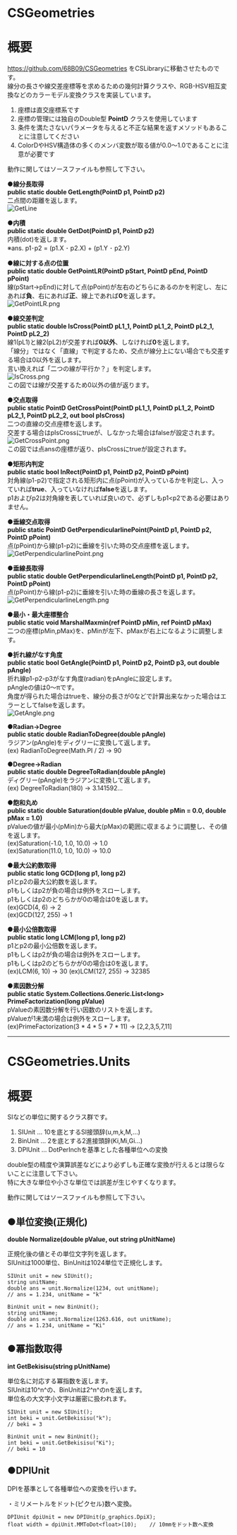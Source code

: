 ﻿# CSGeometries
**概要**
==========
https://github.com/68B09/CSGeometries をCSLibraryに移動させたものです。  
線分の長さや線交差座標等を求めるための幾何計算クラスや、RGB-HSV相互変換などのカラーモデル変換クラスを実装しています。  
1. 座標は直交座標系です  
1. 座標の管理には独自のDouble型 **PointD** クラスを使用しています  
1. 条件を満たさないパラメータを与えると不正な結果を返すメソッドもあることに注意してください  
1. ColorDやHSV構造体の多くのメンバ変数が取る値が0.0～1.0であることに注意が必要です

動作に関してはソースファイルも参照して下さい。  

●**線分長取得**  
**public static double GetLength(PointD p1, PointD p2)**  
二点間の距離を返します。  
![GetLine](image/GetLine.png)

●**内積**  
**public static double GetDot(PointD p1, PointD p2)**  
内積(dot)を返します。  
※ans.  p1･p2 = (p1.X ･ p2.X) + (p1.Y ･ p2.Y)  

●**線に対する点の位置**  
**public static double GetPointLR(PointD pStart, PointD pEnd, PointD pPoint)**  
線(pStart→pEnd)に対して点(pPoint)が左右のどちらにあるのかを判定し、左にあれば**負**、右にあれば**正**、線上であれば**0**を返します。  
![GetPointLR.png](image/GetPointLR.png)

●**線交差判定**  
**public static double IsCross(PointD pL1_1, PointD pL1_2, PointD pL2_1, PointD pL2_2)**  
線1(pL1)と線2(pL2)が交差すれば**0以外**、しなければ**0**を返します。  
「線分」ではなく「直線」で判定するため、交点が線分上にない場合でも交差する場合は0以外を返します。  
言い換えれば「二つの線が平行か？」を判定します。  
![IsCross.png](image/IsCross.png)  
この図では線が交差するため0以外の値が返ります。  

●**交点取得**  
**public static PointD GetCrossPoint(PointD pL1_1, PointD pL1_2, PointD pL2_1, PointD pL2_2, out bool pIsCross)**  
二つの直線の交点座標を返します。  
交差する場合はpIsCrossにtrueが、しなかった場合はfalseが設定されます。  
![GetCrossPoint.png](image/GetCrossPoint.png)  
この図では点ansの座標が返り、pIsCrossにtrueが設定されます。  

●**矩形内判定**  
**public static bool InRect(PointD p1, PointD p2, PointD pPoint)**  
対角線(p1-p2)で指定される矩形内に点(pPoint)が入っているかを判定し、入っていれば**true**、入っていなければ**false**を返します。  
p1およびp2は対角線を表していれば良いので、必ずしもp1&lt;p2である必要はありません。  

●**垂線交点取得**  
**public static PointD GetPerpendicularlinePoint(PointD p1, PointD p2, PointD pPoint)**  
点(pPoint)から線(p1-p2)に垂線を引いた時の交点座標を返します。  
![GetPerpendicularlinePoint.png](image/GetPerpendicularlinePoint.png)  

●**垂線長取得**  
**public static double GetPerpendicularlineLength(PointD p1, PointD p2, PointD pPoint)**  
点(pPoint)から線(p1-p2)に垂線を引いた時の垂線の長さを返します。  
![GetPerpendicularlineLength.png](image/GetPerpendicularlineLength.png)  

●**最小・最大座標整合**  
**public static void MarshalMaxmin(ref PointD pMin, ref PointD pMax)**  
二つの座標(pMin,pMax)を、pMinが左下、pMaxが右上になるように調整します。  

●**折れ線がなす角度**  
**public static bool GetAngle(PointD p1, PointD p2, PointD p3, out double pAngle)**  
折れ線p1-p2-p3がなす角度(radian)をpAngleに設定します。  
pAngleの値は0～πです。  
角度が得られた場合はtrueを、線分の長さが0などで計算出来なかった場合はエラーとしてfalseを返します。  
![GetAngle.png](image/GetAngle.png)  

●**Radian→Degree**  
**public static double RadianToDegree(double pAngle)**  
ラジアン(pAngle)をディグリーに変換して返します。  
(ex) RadianToDegree(Math.PI / 2) → 90  

●**Degree→Radian**  
**public static double DegreeToRadian(double pAngle)**  
ディグリー(pAngle)をラジアンに変換して返します。  
(ex) DegreeToRadian(180) → 3.141592…

●**飽和丸め**  
**public static double Saturation(double pValue, double pMin = 0.0, double pMax = 1.0)**  
pValueの値が最小(pMin)から最大(pMax)の範囲に収まるように調整し、その値を返します。  
(ex)Saturation(-1.0, 1.0, 10.0) → 1.0  
(ex)Saturation(11.0, 1.0, 10.0) → 10.0  

●**最大公約数取得**  
**public static long GCD(long p1, long p2)**  
p1とp2の最大公約数を返します。  
p1もしくはp2が負の場合は例外をスローします。  
p1もしくはp2のどちらかが0の場合は0を返します。  
(ex)GCD(4, 6) → 2  
(ex)GCD(127, 255) → 1  

●**最小公倍数取得**  
**public static long LCM(long p1, long p2)**  
p1とp2の最小公倍数を返します。  
p1もしくはp2が負の場合は例外をスローします。  
p1もしくはp2のどちらかが0の場合は0を返します。  
(ex)LCM(6, 10) → 30
(ex)LCM(127, 255) → 32385

●**素因数分解**  
**public static System.Collections.Generic.List&lt;long&gt; PrimeFactorization(long pValue)**  
pValueの素因数分解を行い因数のリストを返します。  
pValueが1未満の場合は例外をスローします。  
(ex)PrimeFactorization(3 * 4 * 5 * 7 * 11) → [2,2,3,5,7,11]  

------
# CSGeometries.Units
**概要**
==========
SIなどの単位に関するクラス群です。  
1. SIUnit … 10を底とするSI接頭辞(u,m,k,M,...)  
1. BinUnit … 2を底とする2進接頭辞(Ki,Mi,Gi...)  
1. DPIUnit … DotPerInchを基準とした各種単位への変換  
     
double型の精度や演算誤差などにより必ずしも正確な変換が行えるとは限らないことに注意して下さい。  
特に大きな単位や小さな単位では誤差が生じやすくなります。  

動作に関してはソースファイルも参照して下さい。  

●**単位変換(正規化)**
------
**double Normalize(double pValue, out string pUnitName)**  
  
正規化後の値とその単位文字列を返します。  
SIUnitは1000単位、BinUnitは1024単位で正規化します。  
```
SIUnit unit = new SIUnit();
string unitName;
double ans = unit.Normalize(1234, out unitName);
// ans = 1.234, unitName = "k"
```

```
BinUnit unit = new BinUnit();
string unitName;
double ans = unit.Normalize(1263.616, out unitName);
// ans = 1.234, unitName = "Ki"
```
  
●**冪指数取得**  
------
**int GetBekisisu(string pUnitName)**  
  
単位名に対応する冪指数を返します。  
SIUnitは10^n^の、BinUnitは2^n^のnを返します。  
単位名の大文字小文字は厳密に扱われます。  
```
SIUnit unit = new SIUnit();
int beki = unit.GetBekisisu("k");
// beki = 3
```

```
BinUnit unit = new BinUnit();
int beki = unit.GetBekisisu("Ki");
// beki = 10
```

●**DPIUnit**  
------
DPIを基準として各種単位への変換を行います。  

・ミリメートルをドット(ピクセル)数へ変換。  
```
DPIUnit dpiUnit = new DPIUnit(p_graphics.DpiX);
float width = dpiUnit.MMToDot<float>(10);    // 10mmをドット数へ変換
```
